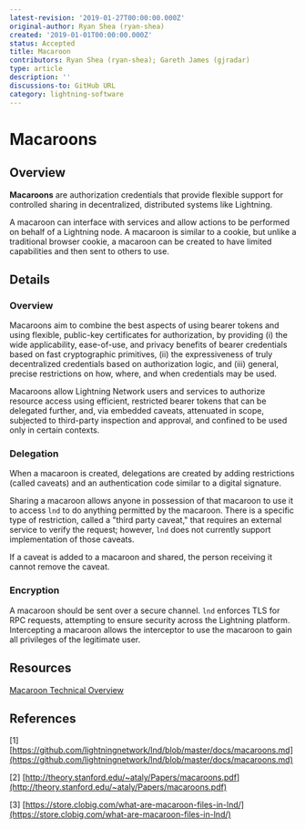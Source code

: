 ```yaml
---
latest-revision: '2019-01-27T00:00:00.000Z'
original-author: Ryan Shea (ryan-shea)
created: '2019-01-01T00:00:00.000Z'
status: Accepted
title: Macaroon
contributors: Ryan Shea (ryan-shea); Gareth James (gjradar)
type: article
description: ''
discussions-to: GitHub URL
category: lightning-software
---
```


# Macaroons

## Overview

**Macaroons** are authorization credentials that provide flexible support for controlled sharing in decentralized, distributed systems like Lightning.

A macaroon can interface with services and allow actions to be performed on behalf of a Lightning node. A macaroon is similar to a cookie, but unlike a traditional browser cookie, a macaroon can be created to have limited capabilities and then sent to others to use.

## Details

### Overview

Macaroons aim to combine the best aspects of using bearer tokens and using flexible, public-key certificates for authorization, by providing \(i\) the wide applicability, ease-of-use, and privacy benefits of bearer credentials based on fast cryptographic primitives, \(ii\) the expressiveness of truly decentralized credentials based on authorization logic, and \(iii\) general, precise restrictions on how, where, and when credentials may be used.

Macaroons allow Lightning Network users and services to authorize resource access using efficient, restricted bearer tokens that can be delegated further, and, via embedded caveats, attenuated in scope, subjected to third-party inspection and approval, and confined to be used only in certain contexts.

### Delegation

When a macaroon is created, delegations are created by adding restrictions \(called caveats\) and an authentication code similar to a digital signature.

Sharing a macaroon allows anyone in possession of that macaroon to use it to access `lnd` to do anything permitted by the macaroon. There is a specific type of restriction, called a "third party caveat," that requires an external service to verify the request; however, `lnd` does not currently support implementation of those caveats.

If a caveat is added to a macaroon and shared, the person receiving it cannot remove the caveat.

### Encryption

A macaroon should be sent over a secure channel. `lnd` enforces TLS for RPC requests, attempting to ensure security across the Lightning platform. Intercepting a macaroon allows the interceptor to use the macaroon to gain all privileges of the legitimate user.

## Resources

[Macaroon Technical Overview](https://github.com/lightningnetwork/lnd/blob/master/macaroons/README.md)

## References

\[1\] [https://github.com/lightningnetwork/lnd/blob/master/docs/macaroons.md](https://github.com/lightningnetwork/lnd/blob/master/docs/macaroons.md)

\[2\] [http://theory.stanford.edu/~ataly/Papers/macaroons.pdf](http://theory.stanford.edu/~ataly/Papers/macaroons.pdf)

\[3\] [https://store.clobig.com/what-are-macaroon-files-in-lnd/](https://store.clobig.com/what-are-macaroon-files-in-lnd/)
